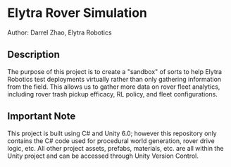 # Elytra Rover Simulation
Author: Darrel Zhao, Elytra Robotics

## Description
The purpose of this project is to create a "sandbox" of sorts to help Elytra Robotics test deployments virtually rather than only gathering information from the field. This allows us to gather more data on rover fleet analytics, including rover trash pickup efficacy, RL policy, and fleet configurations.

## Important Note
This project is built using C# and Unity 6.0; however this repository only contains the C# code used for procedural world generation, rover drive logic, etc. All other project assets, prefabs, materials, etc. are all within the Unity project and can be accessed through Unity Version Control.
